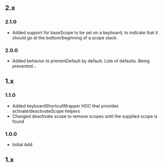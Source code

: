 ## 2.x

### 2.1.0

* Added support for baseScope to be set on a keyboard, to indicate that it should go at the bottom/beginning of a scope stack.

### 2.0.0

* Added behavior to preventDefault by default. Lots of defaults. Being prevented...

## 1.x

### 1.1.0

* Added keyboardShortcutWrapper HOC that provides activate/deactivateScope helpers
* Changed deactivate scope to remove scopes until the supplied scope is found

### 1.0.0

* Initial Add

## 1.x
